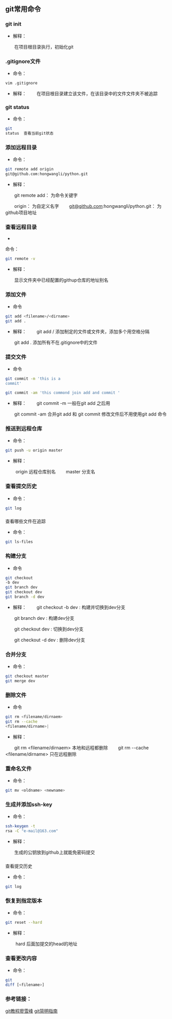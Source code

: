 ## git常用命令

### git init

- 解释：

&emsp;&emsp;在项目根目录执行，初始化git


### .gitignore文件
- 命令：

```bash
vim .gitignore
```

- 解释：
&emsp;&emsp;在项目根目录建立该文件，在该目录中的文件文件夹不被追踪


### git status

- 命令：

```bash
git
status  查看当前git状态
```

### 添加远程目录

- 命令：

```bash
git remote add origin
git@github.com:hongwangli/python.git
```

- 解释：

&emsp;&emsp;git remote add：
为命令关键字

&emsp;&emsp;origin： 为自定义名字
&emsp;&emsp;git@github.com:hongwangli/python.git： 为github项目地址


### 查看远程目录

-
命令：

```bash
git remote -v
```

- 解释：

&emsp;&emsp;显示文件夹中已经配置的githup仓库的地址别名
### 添加文件 

- 命令

```bash
git add <filename>/<dirname>
git add .
```

- 解释：
&emsp;&emsp;git add <filename>/<dirname> 添加制定的文件或文件夹，添加多个用空格分隔

&emsp;&emsp;git
add .  添加所有不在.gitignore中的文件



### 提交文件

- 命令

```bash
git commit -m 'this is a
commit'

git commit -am 'this commond join add and commit '
```

- 解释：
&emsp;&emsp;git commit -m <note> 一般在git add 之后用 
    
&emsp;&emsp;git commit -am
<note> 合并git add 和 git commit 修改文件后不用使用git add 命令



### 推送到远程仓库

- 命令：

```bash
git push -u origin master
```

- 解释：

&emsp;&emsp; origin  远程仓库别名
&emsp;&emsp;master 分支名



###  查看提交历史

- 命令：

```bash
git log
```


###
查看哪些文件在追踪

- 命令：

```bash
git ls-files
```

### 构建分支

- 命令

```bash
git checkout
-b dev
git branch dev
git checkout dev
git branch -d dev
```

- 解释：
&emsp;&emsp;git checkout -b dev  : 构建并切换到dev分支

&emsp;&emsp;git branch dev  :
构建dev分支

&emsp;&emsp;git checkout dev  : 切换到dev分支

&emsp;&emsp;git checkout -d
dev  : 删除dev分支



### 合并分支

- 命令：

```bash
git checkout master
git merge dev
```
### 删除文件

- 命令

```bash
git rm <filename/dirnaem>
git rm --cache
<filename/dirname>|
```

- 解释：

&emsp;&emsp;git rm <filename/dirnaem>  本地和远程都删除
&emsp;&emsp;git rm --cache <filename/dirname> 只在远程删除


### 重命名文件

- 命令：

```bash
git mv <oldname> <newname>
```

### 生成并添加ssh-key

- 命令：

```bash
ssh-keygen -t
rsa -C "e-mail@163.com"

```

- 解释：

&emsp;&emsp;生成的公钥放到github上就能免密码提交


###
查看提交历史

- 命令：

```bash
git log
```

### 恢复到指定版本

- 命令：

```bash
git reset --hard
```

- 解释：

&emsp;&emsp; hard 后面加提交的head的地址


### 查看更改内容

- 命令：

```bash
git
diff [<filename>]
```



### 参考链接：
[git教程廖雪峰](https://www.liaoxuefeng.com/wiki/0013739516305929606dd18361248578c67b8067c8c017b000)
[git简明指南](https://rogerdudler.github.io/git-guide/index.zh.html)
